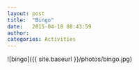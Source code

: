 ```yaml
---
layout: post
title:  "Bingo"
date:   2015-04-18 08:43:59
author: 
categories: Activities
---
```


![bingo]({{ site.baseurl }}/photos/bingo.jpg)

